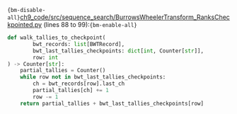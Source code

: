 `{bm-disable-all}`[ch9_code/src/sequence_search/BurrowsWheelerTransform_RanksCheckpointed.py](ch9_code/src/sequence_search/BurrowsWheelerTransform_RanksCheckpointed.py) (lines 88 to 99):`{bm-enable-all}`

```python
def walk_tallies_to_checkpoint(
        bwt_records: list[BWTRecord],
        bwt_last_tallies_checkpoints: dict[int, Counter[str]],
        row: int
) -> Counter[str]:
    partial_tallies = Counter()
    while row not in bwt_last_tallies_checkpoints:
        ch = bwt_records[row].last_ch
        partial_tallies[ch] += 1
        row -= 1
    return partial_tallies + bwt_last_tallies_checkpoints[row]
```